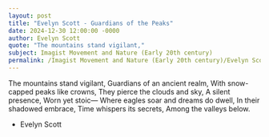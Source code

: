 ```yaml
---
layout: post
title: "Evelyn Scott - Guardians of the Peaks"
date: 2024-12-30 12:00:00 -0000
author: Evelyn Scott
quote: "The mountains stand vigilant,"
subject: Imagist Movement and Nature (Early 20th century)
permalink: /Imagist Movement and Nature (Early 20th century)/Evelyn Scott/Evelyn Scott - Guardians of the Peaks
---
```


The mountains stand vigilant,
Guardians of an ancient realm,
With snow-capped peaks like crowns,
They pierce the clouds and sky,
A silent presence,
Worn yet stoic—
Where eagles soar and dreams do dwell,
In their shadowed embrace,
Time whispers its secrets,
Among the valleys below.

- Evelyn Scott
